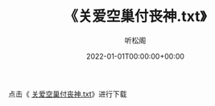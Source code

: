 ﻿---
title:  《关爱空巢付丧神.txt》
date:   2022-01-01T00:00:00+00:00
author: 听松阁
layout: post
permalink: /关爱空巢付丧神/
categories: 小说
tags: [小说]
---

点击《 [关爱空巢付丧神.txt](http://img.660000.xyz/bookstukust/book/bntxt/10/关爱空巢付丧神.txt)》进行下载